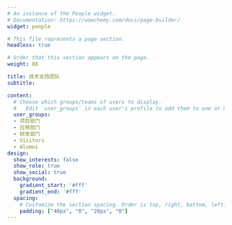 ```yaml
---
# An instance of the People widget.
# Documentation: https://wowchemy.com/docs/page-builder/
widget: people

# This file represents a page section.
headless: true

# Order that this section appears on the page.
weight: 08

title: 技术支持团队
subtitle:

content:
  # Choose which groups/teams of users to display.
  #   Edit `user_groups` in each user's profile to add them to one or more of these groups.
  user_groups:
  - 项目部门
  - 应用部门
  - 研发部门
  - Visitors
  - Alumni
design:
  show_interests: false
  show_role: true
  show_social: true
  background:
    gradient_start: '#fff'
    gradient_end: '#fff'
  spacing:
    # Customize the section spacing. Order is top, right, bottom, left.
    padding: ["40px", "0", "20px", "0"]
---
```

